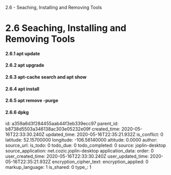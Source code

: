 2.6 - Seaching, Installing and Removing Tools

# 2.6 Seaching, Installing and Removing Tools
#### 2.6.1 apt update
#### 2.6.2 apt upgrade
#### 2.6.3 apt-cache search and apt show
#### 2.6.4 apt install
#### 2.6.5 apt remove -purge
#### 2.6.6 dpkg

id: a359a6d3f284455aab44f3eb339ecc97
parent_id: b8738d5503a346138ac303e05232e09f
created_time: 2020-05-16T22:33:30.240Z
updated_time: 2020-05-16T22:35:21.932Z
is_conflict: 0
latitude: 52.15700000
longitude: -106.56140000
altitude: 0.0000
author: 
source_url: 
is_todo: 0
todo_due: 0
todo_completed: 0
source: joplin-desktop
source_application: net.cozic.joplin-desktop
application_data: 
order: 0
user_created_time: 2020-05-16T22:33:30.240Z
user_updated_time: 2020-05-16T22:35:21.932Z
encryption_cipher_text: 
encryption_applied: 0
markup_language: 1
is_shared: 0
type_: 1